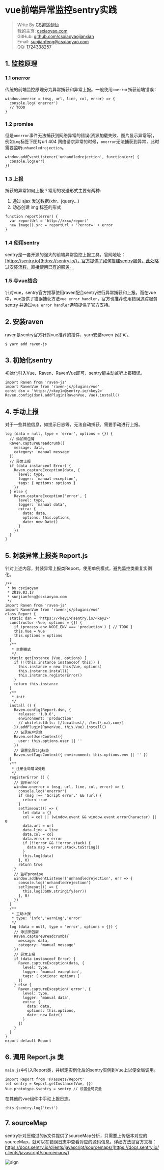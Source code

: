 # vue前端异常监控sentry实践

> Write By [CS逍遥剑仙](http://home.ustc.edu.cn/~cssjf/)   
> 我的主页: [csxiaoyao.com](https://csxiaoyao.com)   
> GitHub: [github.com/csxiaoyaojianxian](https://github.com/csxiaoyaojianxian)   
> Email: [sunjianfeng@csxiaoyao.com](mailto:sunjianfeng@csxiaoyao.com)  
> QQ: [1724338257](http://wpa.qq.com/msgrd?uin=1724338257&site=qq&menu=yes)

## 1. 监控原理 

### 1.1 onerror 

传统的前端监控原理分为异常捕获和异常上报。一般使用`onerror`捕获前端错误：

```
window.onerror = (msg, url, line, col, error) => {
  console.log('onerror')
  // TODO
}
```

### 1.2 promise

但是`onerror`事件无法捕获到网络异常的错误(资源加载失败、图片显示异常等)，例如`img`标签下图片url 404 网络请求异常的时候，`onerror`无法捕获到异常，此时需要监听`unhandledrejection`。

```
window.addEventListener('unhandledrejection', function(err) {
  console.log(err)
})
```

### 1.3 上报

捕获的异常如何上报？常用的发送形式主要有两种:

1. 通过 ajax 发送数据(xhr、jquery...)
2. 动态创建 img 标签的形式

```
function report(error) {
  var reportUrl = 'http://xxxx/report'
  new Image().src = reportUrl + '?error=' + error
}
```

### 1.4 使用sentry

sentry是一套开源的强大的前端异常监控上报工具，官网地址：[https://sentry.io](https://sentry.io/)，官方提供了如何搭建sentry服务，此处略过安装流程，直接使用已有的服务。

### 1.5 与vue结合

针对vue，sentry官方推荐使用raven配合sentry进行异常捕获和上报。而在vue中，vue提供了错误捕获方法`vue error handler`，官方也推荐使用错误追踪服务 [sentry](https://sentry.io/) 并通过`vue error handler`选项提供了官方支持。

## 2. 安装raven 

raven是sentry官方针对vue推荐的插件，yarn安装raven-js即可。

```
$ yarn add raven-js
```

## 3. 初始化sentry

初始化引入Vue、Raven、RavenVue即可，sentry能主动监听上报错误。

```
import Raven from 'raven-js'
import RavenVue from 'raven-js/plugins/vue'
const dsn = 'https://<key1>@sentry.io/<key2>'
Raven.config(dsn).addPlugin(RavenVue, Vue).install()
```

## 4. 手动上报

对于一些其他信息，如提示日志等，无法自动捕获，需要手动进行上报。

```
log (data = null, type = 'error', options = {}) {
  // 添加面包屑
  Raven.captureBreadcrumb({
    message: data,
    category: 'manual message'
  })
  // 异常上报
  if (data instanceof Error) {
    Raven.captureException(data, {
      level: type,
      logger: 'manual exception',
      tags: { options: options }
    })
  } else {
    Raven.captureException('error', {
      level: type,
      logger: 'manual data',
      extra: {
        data: data,
        options: this.options,
        date: new Date()
      }
    })
  }
}
```

## 5. 封装异常上报类 Report.js

针对上述内容，封装异常上报类Report，使用单例模式，避免监控类重复实例化。

```
/**
 * by csxiaoyao
 * 2019.03.17
 * sunjianfeng@csxiaoyao.com
 */
import Raven from 'raven-js'
import RavenVue from 'raven-js/plugins/vue'
class Report {
  static dsn = 'https://<key1>@sentry.io/<key2>'
  constructor (Vue, options = {}) {
    if (process.env.NODE_ENV === 'production') { // TODO }
    this.Vue = Vue
    this.options = options
  }
  /**
   * 单例模式
   */
  static getInstance (Vue, options) {
    if (!(this.instance instanceof this)) {
      this.instance = new this(Vue, options)
      this.instance.install()
      this.instance.registerError()
    }
    return this.instance
  }
  /**
   * init
   */
  install () {
    Raven.config(Report.dsn, {
      release: '1.0.0',
      environment: 'production'
      // whitelistUrls: [/localhost/, /test\.oa\.com/]
    }).addPlugin(RavenVue, this.Vue).install()
    // 记录用户信息
    Raven.setUserContext({
      user: this.options.user || ''
    })
    // 设置全局tag标签
    Raven.setTagsContext({ environment: this.options.env || '' })
  }
  /**
   * 注册全局错误处理
   */
  registerError () {
    // 监听error
    window.onerror = (msg, url, line, col, error) => {
      console.log('onerror')
      if (msg !== 'Script error.' && !url) {
        return true
      }
      setTimeout(() => {
        let data = {}
        col = col || (window.event && window.event.errorCharacter) || 0
        data.url = url
        data.line = line
        data.col = col
        data.error = error
        if (!!error && !!error.stack) {
          data.msg = error.stack.toString()
        }
        this.log(data)
      }, 0)
      return true
    }
    // 监听promise
    window.addEventListener('unhandledrejection', err => {
      console.log('unhandledrejection')
      setTimeout(() => {
        this.log(JSON.stringify(err))
      }, 0)
    })
  }
  /**
   * 主动上报
   * type: 'info','warning','error'
   */
  log (data = null, type = 'error', options = {}) {
    // 添加面包屑
    Raven.captureBreadcrumb({
      message: data,
      category: 'manual message'
    })
    // 异常上报
    if (data instanceof Error) {
      Raven.captureException(data, {
        level: type,
        logger: 'manual exception',
        tags: { options: options }
      })
    } else {
      Raven.captureException('error', {
        level: type,
        logger: 'manual data',
        extra: {
          data: data,
          options: this.options,
          date: new Date()
        }
      })
    }
  }
}
export default Report
```

## 6. 调用 Report.js 类

`main.js`中引入Report类，并绑定实例化后的sentry实例到Vue上以便全局调用。

```
import Report from '@/assets/Report'
let sentry = Report.getInstance(Vue, {})
Vue.prototype.$sentry = sentry // 设置全局变量
```

在其他的vue组件中手动上报日志。

```
this.$sentry.log('test')
```

## 7. sourceMap

sentry针对压缩过的js文件提供了sourceMap分析，只需要上传版本对应的sourceMap，就可以在错误日志中查看对应的源码信息。详细方法见官方文档：https://docs.sentry.io/clients/javascript/sourcemaps/(https://docs.sentry.io/clients/javascript/sourcemaps/)



![sign](https://raw.githubusercontent.com/csxiaoyaojianxian/ImageHosting/master/img/sign.jpg)